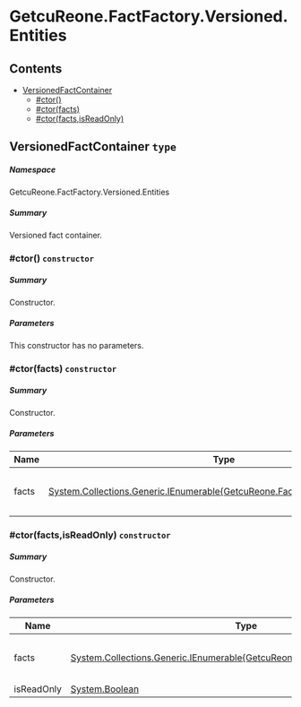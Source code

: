 <a name='assembly'></a>
# GetcuReone.FactFactory.Versioned.Entities

## Contents

- [VersionedFactContainer](#T-GetcuReone-FactFactory-Versioned-Entities-VersionedFactContainer 'GetcuReone.FactFactory.Versioned.Entities.VersionedFactContainer')
  - [#ctor()](#M-GetcuReone-FactFactory-Versioned-Entities-VersionedFactContainer-#ctor 'GetcuReone.FactFactory.Versioned.Entities.VersionedFactContainer.#ctor')
  - [#ctor(facts)](#M-GetcuReone-FactFactory-Versioned-Entities-VersionedFactContainer-#ctor-System-Collections-Generic-IEnumerable{GetcuReone-FactFactory-Interfaces-IFact}- 'GetcuReone.FactFactory.Versioned.Entities.VersionedFactContainer.#ctor(System.Collections.Generic.IEnumerable{GetcuReone.FactFactory.Interfaces.IFact})')
  - [#ctor(facts,isReadOnly)](#M-GetcuReone-FactFactory-Versioned-Entities-VersionedFactContainer-#ctor-System-Collections-Generic-IEnumerable{GetcuReone-FactFactory-Interfaces-IFact},System-Boolean- 'GetcuReone.FactFactory.Versioned.Entities.VersionedFactContainer.#ctor(System.Collections.Generic.IEnumerable{GetcuReone.FactFactory.Interfaces.IFact},System.Boolean)')

<a name='T-GetcuReone-FactFactory-Versioned-Entities-VersionedFactContainer'></a>
## VersionedFactContainer `type`

##### Namespace

GetcuReone.FactFactory.Versioned.Entities

##### Summary

Versioned fact container.

<a name='M-GetcuReone-FactFactory-Versioned-Entities-VersionedFactContainer-#ctor'></a>
### #ctor() `constructor`

##### Summary

Constructor.

##### Parameters

This constructor has no parameters.

<a name='M-GetcuReone-FactFactory-Versioned-Entities-VersionedFactContainer-#ctor-System-Collections-Generic-IEnumerable{GetcuReone-FactFactory-Interfaces-IFact}-'></a>
### #ctor(facts) `constructor`

##### Summary

Constructor.

##### Parameters

| Name | Type | Description |
| ---- | ---- | ----------- |
| facts | [System.Collections.Generic.IEnumerable{GetcuReone.FactFactory.Interfaces.IFact}](http://msdn.microsoft.com/query/dev14.query?appId=Dev14IDEF1&l=EN-US&k=k:System.Collections.Generic.IEnumerable 'System.Collections.Generic.IEnumerable{GetcuReone.FactFactory.Interfaces.IFact}') | An array of facts to add to the container. |

<a name='M-GetcuReone-FactFactory-Versioned-Entities-VersionedFactContainer-#ctor-System-Collections-Generic-IEnumerable{GetcuReone-FactFactory-Interfaces-IFact},System-Boolean-'></a>
### #ctor(facts,isReadOnly) `constructor`

##### Summary

Constructor.

##### Parameters

| Name | Type | Description |
| ---- | ---- | ----------- |
| facts | [System.Collections.Generic.IEnumerable{GetcuReone.FactFactory.Interfaces.IFact}](http://msdn.microsoft.com/query/dev14.query?appId=Dev14IDEF1&l=EN-US&k=k:System.Collections.Generic.IEnumerable 'System.Collections.Generic.IEnumerable{GetcuReone.FactFactory.Interfaces.IFact}') | An array of facts to add to the container. |
| isReadOnly | [System.Boolean](http://msdn.microsoft.com/query/dev14.query?appId=Dev14IDEF1&l=EN-US&k=k:System.Boolean 'System.Boolean') |  |
